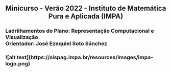 <div align='center'>
    <h2 align='center'> Minicurso - Verão 2022 - Instituto de Matemática Pura e Aplicada (IMPA) </h2>
</div>
<h3 align='left'>
Ladrilhamentos do Plano: Representação Computacional e Visualização <br>
Orientador: José Ezequiel Soto Sánchez
<h3>
![alt text](https://sispag.impa.br/resources/images/impa-logo.png)
